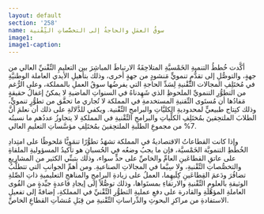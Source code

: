 ```yaml
---
layout: default
section: '258'
name: سوقُ العمَلِ والحاجةُ إلى التخصُّصاتِ التِّقْنية
image1: 
image1-caption: 
---
```


أكَّدت خُططُ التنميةِ الخَمْسيَّةِ المتلاحِقَةُ الارتباطَ المباشِرَ بين التعليمِ التِّقْنيِّ العالي من جهةٍ، والتوصُّلِ إلى تقدُّمٍ تنمويٍّ مَنشودٍ من جهةٍ أخرى، وذلك بتأهيلِ الأيدي العاملة الوطنيَّةِ في مُختَلِفِ المجالات التِّقْنيةِ لِسَدِّ الحاجةِ التي يفرضُها سوقُ العملِ بالمملكة، وعلى الرُّغم من التطوُّرِ التنمويِّ الملحوظِ الذي شَهِدناهُ في السنواتِ الماضيةِ لا يمكنُ إغفالُ حقيقةٍ مَفادُها أن مُستَوى التِّقنيةِ المستخدمةِ في المملكة لا تُجاري ما تحقَّق من تطوُّرٍ تنمويٍّ، وذلك كنِتاج طبيعيٍّ لمحدوديةِ الكليَّاتِ والبرامجِ التِّقْنية. ويكفي للدَّلالةِ على ذلك أن نعلمَ أنَّ الطلابَ الملتحِقينَ بمُختَلِفِ الكلِّياتِ والبرامجِ التِّقْنيةِ في المملكةِ لا يتجاوزُ عددُهم ما نسبتُه 7% من مجموعِ الطلبةِ الملتحِقينَ بمُختَلِفِ مؤسَّساتِ التعليمِ العالي.

وإذا كانت القطاعاتُ الاقتصاديةُ في المملكة تشهَدُ تطوُّرًا تنمَويًّا مَلحوظًا على امتِدادِ الخُطَطِ التنمويَّة الخَمْسيَّة، فإن ما يجبُ وضعُه في الحُسبانِ هو تأكيدُ المسؤوليةِ الملقاةِ على عاتقِ القطاعَينِ العامِّ والخاصِّ على حدٍّ سواء، وذلك بتبنِّي الكثير من المشاريعِ والتخصُّصاتِ التِّقْنيةِ، ولا سِيَّما في المجالاتِ الصناعيةِ. ومن أهمِّ الجوانبِ التي تتطلَّبُ تضافُرَ ودَعمَ القِطاعَينِ كِلَيهِما، العملُ على زيادةِ البرامجِ والمناهجِ التعليميةِ ذاتِ الصِّلةِ الوثيقةِ بالعلومِ التِّقْنيةِ والارتقاءِ بمستَواها، وذلك توصُّلاً إلى إيجادِ قاعدةٍ جيِّدةٍ من القُوى العاملةِ المؤهَّلةِ والقادرة على دفعِ عمليةِ التطوُّرِ التِّقْنيِّ في المملكةِ، إضافةً إلى تفعيلِ الاستفادةِ من مراكزِ البحوثِ والدِّراساتِ التِّقْنيةِ من قِبَلِ مُنشآتِ القطاعِ الخاصِّ.

